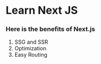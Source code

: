 # Learn Next JS

### Here is the benefits of Next.js

1. SSG and SSR
2. Optimization
3. Easy Routing
